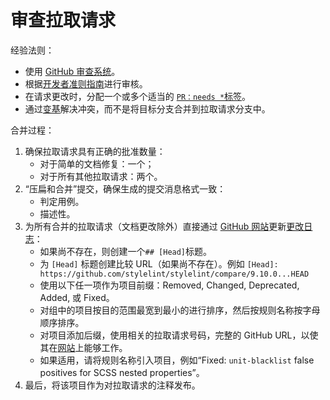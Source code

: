 # 审查拉取请求

经验法则：

-   使用 [GitHub 审查系统](https://help.github.com/articles/about-pull-request-reviews/)。
-   根据[开发者准则指南](rules.md)进行审核。
-   在请求更改时，分配一个或多个适当的 [`PR：needs *`标签](https://github.com/stylelint/stylelint/labels)。
-   通过[变基](https://www.atlassian.com/git/tutorials/rewriting-history/git-rebase)解决冲突，而不是将目标分支合并到拉取请求分支中。

合并过程：

1.  确保拉取请求具有正确的批准数量：
    -   对于简单的文档修复：一个；
    -   对于所有其他拉取请求：两个。
2.  “压扁和合并”提交，确保生成的提交消息格式一致：
    -   判定用例。
    -   描述性。
3.  为所有合并的拉取请求（文档更改除外）直接通过 [GitHub 网站](https://github.com/stylelint/stylelint/edit/master/CHANGELOG.md)更新[更改日志](https://github.com/stylelint/stylelint/blob/master/CHANGELOG.md)：
    -   如果尚不存在，则创建一个`## [Head]`标题。
    -   为 `[Head]` 标题创建比较 URL（如果尚不存在）。例如 `[Head]: https://github.com/stylelint/stylelint/compare/9.10.0...HEAD`
    -   使用以下任一项作为项目前缀：Removed, Changed, Deprecated, Added, 或 Fixed。
    -   对组中的项目按目的范围最宽到最小的进行排序，然后按规则名称按字母顺序排序。
    -   对项目添加后缀，使用相关的拉取请求号码，完整的 GitHub URL，以使其在[网站](https://stylelint.io/CHANGELOG/)上能够工作。
    -   如果适用，请将规则名称引入项目，例如“Fixed: `unit-blacklist` false positives for SCSS nested properties”。
4.  最后，将该项目作为对拉取请求的注释发布。

